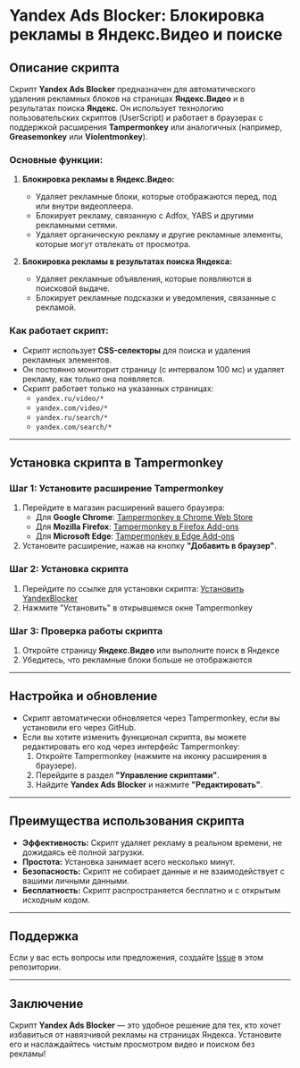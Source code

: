 # **Yandex Ads Blocker: Блокировка рекламы в Яндекс.Видео и поиске**

## **Описание скрипта**

Скрипт **Yandex Ads Blocker** предназначен для автоматического удаления рекламных блоков на страницах **Яндекс.Видео** и в результатах поиска **Яндекс**. Он использует технологию пользовательских скриптов (UserScript) и работает в браузерах с поддержкой расширения **Tampermonkey** или аналогичных (например, **Greasemonkey** или **Violentmonkey**).

### **Основные функции:**
1. **Блокировка рекламы в Яндекс.Видео:**
   - Удаляет рекламные блоки, которые отображаются перед, под или внутри видеоплеера.
   - Блокирует рекламу, связанную с Adfox, YABS и другими рекламными сетями.
   - Удаляет органическую рекламу и другие рекламные элементы, которые могут отвлекать от просмотра.

2. **Блокировка рекламы в результатах поиска Яндекса:**
   - Удаляет рекламные объявления, которые появляются в поисковой выдаче.
   - Блокирует рекламные подсказки и уведомления, связанные с рекламой.

### **Как работает скрипт:**
- Скрипт использует **CSS-селекторы** для поиска и удаления рекламных элементов.
- Он постоянно мониторит страницу (с интервалом 100 мс) и удаляет рекламу, как только она появляется.
- Скрипт работает только на указанных страницах:
  - `yandex.ru/video/*`
  - `yandex.com/video/*`
  - `yandex.ru/search/*`
  - `yandex.com/search/*`

---

## **Установка скрипта в Tampermonkey**

### **Шаг 1: Установите расширение Tampermonkey**
1. Перейдите в магазин расширений вашего браузера:
   - Для **Google Chrome**: [Tampermonkey в Chrome Web Store](https://chrome.google.com/webstore/detail/tampermonkey/dhdgffkkebhmkfjojejmpbldmpobfkfo)
   - Для **Mozilla Firefox**: [Tampermonkey в Firefox Add-ons](https://addons.mozilla.org/ru/firefox/addon/tampermonkey/)
   - Для **Microsoft Edge**: [Tampermonkey в Edge Add-ons](https://microsoftedge.microsoft.com/addons/detail/tampermonkey/dhdgffkkebhmkfjojejmpbldmpobfkfo)
2. Установите расширение, нажав на кнопку **"Добавить в браузер"**.

### **Шаг 2: Установка скрипта**
1. Перейдите по ссылке для установки скрипта: [Установить YandexBlocker](https://github.com/Danillchen/YandexBlocker/raw/refs/heads/main/YandexBlocker.user.js)
2. Нажмите "Установить" в открывшемся окне Tampermonkey

### **Шаг 3: Проверка работы скрипта**
1. Откройте страницу **Яндекс.Видео** или выполните поиск в Яндексе
2. Убедитесь, что рекламные блоки больше не отображаются

---

## **Настройка и обновление**
- Скрипт автоматически обновляется через Tampermonkey, если вы установили его через GitHub.
- Если вы хотите изменить функционал скрипта, вы можете редактировать его код через интерфейс Tampermonkey:
  1. Откройте Tampermonkey (нажмите на иконку расширения в браузере).
  2. Перейдите в раздел **"Управление скриптами"**.
  3. Найдите **Yandex Ads Blocker** и нажмите **"Редактировать"**.

---

## **Преимущества использования скрипта**
- **Эффективность:** Скрипт удаляет рекламу в реальном времени, не дожидаясь её полной загрузки.
- **Простота:** Установка занимает всего несколько минут.
- **Безопасность:** Скрипт не собирает данные и не взаимодействует с вашими личными данными.
- **Бесплатность:** Скрипт распространяется бесплатно и с открытым исходным кодом.

---

## Поддержка
Если у вас есть вопросы или предложения, создайте [Issue](https://github.com/Danillchen/YandexBlocker/issues) в этом репозитории.

---

## **Заключение**
Скрипт **Yandex Ads Blocker** — это удобное решение для тех, кто хочет избавиться от навязчивой рекламы на страницах Яндекса. Установите его и наслаждайтесь чистым просмотром видео и поиском без рекламы!
